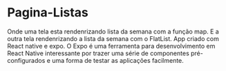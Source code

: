 # Pagina-Listas
Onde uma tela esta rendenrizando lista da semana com a função map.
E a outra tela rendenrizando a lista da semana com o FlatList.
App criado com React native e expo.
O Expo é uma ferramenta para desenvolvimento em React Native interessante por trazer uma série de componentes pré-configurados e uma forma de testar 
as aplicações facilmente.

